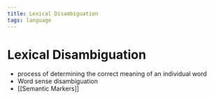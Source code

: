 ```yaml
---
title: Lexical Disambiguation
tags: language
---
```


# Lexical Disambiguation
- process of determining the correct meaning of an individual word
- Word sense disambiguation
- [[Semantic Markers]]








